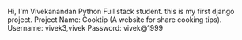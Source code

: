 Hi, I'm Vivekanandan Python Full stack student. this is my first django project.
Project Name: Cooktip (A website for share cooking tips).
Username: vivek3,vivek
Password: vivek@1999

